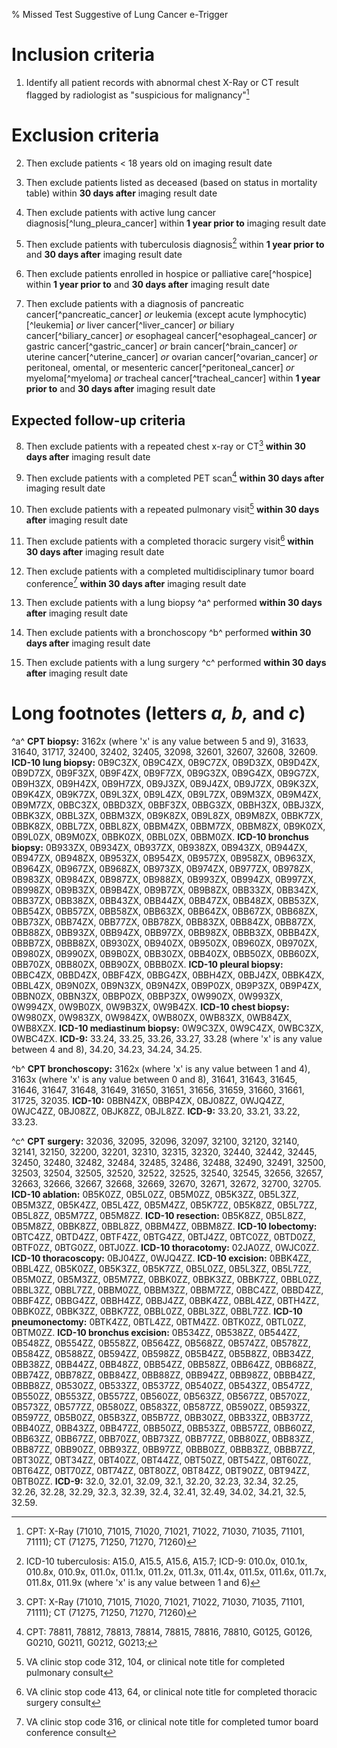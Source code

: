 % Missed Test Suggestive of Lung Cancer e-Trigger


# Inclusion criteria

1. Identify all patient records with abnormal chest X-Ray or CT result
flagged by radiologist as "suspicious for malignancy"[^1]




# Exclusion criteria

2. Then exclude patients \< 18 years old on imaging result date

3. Then exclude patients listed as deceased (based on status in
mortality table) within **30 days after** imaging result date

4. Then exclude patients with active lung cancer
diagnosis[^lung_pleura_cancer] within **1 year prior to** imaging
result date

5. Then exclude patients with tuberculosis diagnosis[^4] within **1
year prior to** and **30 days after** imaging result date

6. Then exclude patients enrolled in hospice or palliative
care[^hospice] within **1 year prior to** and **30 days after**
imaging result date

7. Then exclude patients with a diagnosis of pancreatic
cancer[^pancreatic_cancer] *or*
leukemia (except acute lymphocytic)[^leukemia] *or*
liver cancer[^liver_cancer] *or*
biliary cancer[^biliary_cancer] *or*
esophageal cancer[^esophageal_cancer] *or*
gastric cancer[^gastric_cancer] *or*
brain cancer[^brain_cancer] *or*
uterine cancer[^uterine_cancer] *or*
ovarian cancer[^ovarian_cancer] *or*
peritoneal, omental, or mesenteric cancer[^peritoneal_cancer] *or*
myeloma[^myeloma] *or*
tracheal cancer[^tracheal_cancer]
within **1 year prior to** and **30 days after** imaging result date




## Expected follow-up criteria

8. Then exclude patients with a repeated chest x-ray or CT[^1]
**within 30 days after** imaging result date

9. Then exclude patients with a completed PET scan[^18] **within 30
days after** imaging result date

10. Then exclude patients with a repeated pulmonary visit[^19]
**within 30 days after** imaging result date

11. Then exclude patients with a completed thoracic surgery visit[^20]
**within 30 days after** imaging result date

12. Then exclude patients with a completed multidisciplinary tumor
board conference[^21] **within 30 days after** imaging result date

13. Then exclude patients with a lung biopsy ^a^ performed **within
30 days after** imaging result date

14. Then exclude patients with a bronchoscopy ^b^ performed **within
30 days after** imaging result date

15. Then exclude patients with a lung surgery ^c^ performed **within
30 days after** imaging result date




[^1]: CPT: X-Ray (71010, 71015, 71020, 71021, 71022, 71030, 71035,
71101, 71111); CT (71275, 71250, 71270, 71260)

[^4]: ICD-10 tuberculosis: A15.0, A15.5, A15.6, A15.7; ICD-9: 010.0x,
010.1x, 010.8x, 010.9x, 011.0x, 011.1x, 011.2x, 011.3x, 011.4x,
011.5x, 011.6x, 011.7x, 011.8x, 011.9x (where 'x' is any value between
1 and 6)


[^18]: CPT: 78811, 78812, 78813, 78814, 78815, 78816, 78810, G0125,
G0126, G0210, G0211, G0212, G0213; 

[^19]: VA clinic stop code 312, 104, or clinical note title
for completed pulmonary consult

[^20]: VA clinic stop code 413, 64, or clinical note title
for completed thoracic surgery consult

[^21]: VA clinic stop code 316, or clinical note title
for completed tumor board conference consult




# Long footnotes (letters *a, b,* and *c*)

^a^ **CPT biopsy:** 3162x (where 'x' is any value between 5 and 9),
31633, 31640, 31717, 32400, 32402, 32405, 32098, 32601, 32607, 32608,
32609. **ICD-10 lung biopsy:** 0B9C3ZX, 0B9C4ZX, 0B9C7ZX, 0B9D3ZX,
0B9D4ZX, 0B9D7ZX, 0B9F3ZX, 0B9F4ZX, 0B9F7ZX, 0B9G3ZX, 0B9G4ZX,
0B9G7ZX, 0B9H3ZX, 0B9H4ZX, 0B9H7ZX, 0B9J3ZX, 0B9J4ZX, 0B9J7ZX,
0B9K3ZX, 0B9K4ZX, 0B9K7ZX, 0B9L3ZX, 0B9L4ZX, 0B9L7ZX, 0B9M3ZX,
0B9M4ZX, 0B9M7ZX, 0BBC3ZX, 0BBD3ZX, 0BBF3ZX, 0BBG3ZX, 0BBH3ZX,
0BBJ3ZX, 0BBK3ZX, 0BBL3ZX, 0BBM3ZX, 0B9K8ZX, 0B9L8ZX, 0B9M8ZX,
0BBK7ZX, 0BBK8ZX, 0BBL7ZX, 0BBL8ZX, 0BBM4ZX, 0BBM7ZX, 0BBM8ZX,
0B9K0ZX, 0B9L0ZX, 0B9M0ZX, 0BBK0ZX, 0BBL0ZX, 0BBM0ZX. **ICD-10
bronchus biopsy:** 0B933ZX, 0B934ZX, 0B937ZX, 0B938ZX, 0B943ZX,
0B944ZX, 0B947ZX, 0B948ZX, 0B953ZX, 0B954ZX, 0B957ZX, 0B958ZX,
0B963ZX, 0B964ZX, 0B967ZX, 0B968ZX, 0B973ZX, 0B974ZX, 0B977ZX,
0B978ZX, 0B983ZX, 0B984ZX, 0B987ZX, 0B988ZX, 0B993ZX, 0B994ZX,
0B997ZX, 0B998ZX, 0B9B3ZX, 0B9B4ZX, 0B9B7ZX, 0B9B8ZX, 0BB33ZX,
0BB34ZX, 0BB37ZX, 0BB38ZX, 0BB43ZX, 0BB44ZX, 0BB47ZX, 0BB48ZX,
0BB53ZX, 0BB54ZX, 0BB57ZX, 0BB58ZX, 0BB63ZX, 0BB64ZX, 0BB67ZX,
0BB68ZX, 0BB73ZX, 0BB74ZX, 0BB77ZX, 0BB78ZX, 0BB83ZX, 0BB84ZX,
0BB87ZX, 0BB88ZX, 0BB93ZX, 0BB94ZX, 0BB97ZX, 0BB98ZX, 0BBB3ZX,
0BBB4ZX, 0BBB7ZX, 0BBB8ZX, 0B930ZX, 0B940ZX, 0B950ZX, 0B960ZX,
0B970ZX, 0B980ZX, 0B990ZX, 0B9B0ZX, 0BB30ZX, 0BB40ZX, 0BB50ZX,
0BB60ZX, 0BB70ZX, 0BB80ZX, 0BB90ZX, 0BBB0ZX. **ICD-10 pleural
biopsy:** 0BBC4ZX, 0BBD4ZX, 0BBF4ZX, 0BBG4ZX, 0BBH4ZX, 0BBJ4ZX,
0BBK4ZX, 0BBL4ZX, 0B9N0ZX, 0B9N3ZX, 0B9N4ZX, 0B9P0ZX, 0B9P3ZX,
0B9P4ZX, 0BBN0ZX, 0BBN3ZX, 0BBP0ZX, 0BBP3ZX, 0W990ZX, 0W993ZX,
0W994ZX, 0W9B0ZX, 0W9B3ZX, 0W9B4ZX. **ICD-10 chest biopsy:** 0W980ZX,
0W983ZX, 0W984ZX, 0WB80ZX, 0WB83ZX, 0WB84ZX, 0WB8XZX. **ICD-10
mediastinum biopsy:** 0W9C3ZX, 0W9C4ZX, 0WBC3ZX, 0WBC4ZX. **ICD-9:**
33.24, 33.25, 33.26, 33.27, 33.28 (where 'x' is any value between 4
and 8), 34.20, 34.23, 34.24, 34.25.


^b^ **CPT bronchoscopy:** 3162x (where 'x' is any value between 1
and 4), 3163x (where 'x' is any value between 0 and 8), 31641, 31643,
31645, 31646, 31647, 31648, 31649, 31650, 31651, 31656, 31659, 31660,
31661, 31725, 32035. **ICD-10:** 0BBN4ZX, 0BBP4ZX, 0BJ08ZZ, 0WJQ4ZZ,
0WJC4ZZ, 0BJ08ZZ, 0BJK8ZZ, 0BJL8ZZ. **ICD-9:** 33.20, 33.21, 33.22,
33.23.


^c^ **CPT surgery:** 32036, 32095, 32096, 32097, 32100, 32120,
32140, 32141, 32150, 32200, 32201, 32310, 32315, 32320, 32440, 32442,
32445, 32450, 32480, 32482, 32484, 32485, 32486, 32488, 32490, 32491,
32500, 32503, 32504, 32505, 32520, 32522, 32525, 32540, 32545, 32656,
32657, 32663, 32666, 32667, 32668, 32669, 32670, 32671, 32672, 32700,
32705. **ICD-10 ablation:** 0B5K0ZZ, 0B5L0ZZ, 0B5M0ZZ, 0B5K3ZZ,
0B5L3ZZ, 0B5M3ZZ, 0B5K4ZZ, 0B5L4ZZ, 0B5M4ZZ, 0B5K7ZZ, 0B5K8ZZ,
0B5L7ZZ, 0B5L8ZZ, 0B5M7ZZ, 0B5M8ZZ. **ICD-10 resection:** 0B5K8ZZ,
0B5L8ZZ, 0B5M8ZZ, 0BBK8ZZ, 0BBL8ZZ, 0BBM4ZZ, 0BBM8ZZ. **ICD-10
lobectomy:** 0BTC4ZZ, 0BTD4ZZ, 0BTF4ZZ, 0BTG4ZZ, 0BTJ4ZZ, 0BTC0ZZ,
0BTD0ZZ, 0BTF0ZZ, 0BTG0ZZ, 0BTJ0ZZ. **ICD-10 thoracotomy:** 02JA0ZZ,
0WJC0ZZ. **ICD-10 thoracoscopy:** 0BJ04ZZ, 0WJQ4ZZ. **ICD-10
excision:** 0BBK4ZZ, 0BBL4ZZ, 0B5K0ZZ, 0B5K3ZZ, 0B5K7ZZ, 0B5L0ZZ,
0B5L3ZZ, 0B5L7ZZ, 0B5M0ZZ, 0B5M3ZZ, 0B5M7ZZ, 0BBK0ZZ, 0BBK3ZZ,
0BBK7ZZ, 0BBL0ZZ, 0BBL3ZZ, 0BBL7ZZ, 0BBM0ZZ, 0BBM3ZZ, 0BBM7ZZ,
0BBC4ZZ, 0BBD4ZZ, 0BBF4ZZ, 0BBG4ZZ, 0BBH4ZZ, 0BBJ4ZZ, 0BBK4ZZ,
0BBL4ZZ, 0BTH4ZZ, 0BBK0ZZ, 0BBK3ZZ, 0BBK7ZZ, 0BBL0ZZ, 0BBL3ZZ,
0BBL7ZZ. **ICD-10 pneumonectomy:** 0BTK4ZZ, 0BTL4ZZ, 0BTM4ZZ. 0BTK0ZZ,
0BTL0ZZ, 0BTM0ZZ. **ICD-10 bronchus excision:** 0B534ZZ, 0B538ZZ,
0B544ZZ, 0B548ZZ, 0B554ZZ, 0B558ZZ, 0B564ZZ, 0B568ZZ, 0B574ZZ,
0B578ZZ, 0B584ZZ, 0B588ZZ, 0B594ZZ, 0B598ZZ, 0B5B4ZZ, 0B5B8ZZ,
0BB34ZZ, 0BB38ZZ, 0BB44ZZ, 0BB48ZZ, 0BB54ZZ, 0BB58ZZ, 0BB64ZZ,
0BB68ZZ, 0BB74ZZ, 0BB78ZZ, 0BB84ZZ, 0BB88ZZ, 0BB94ZZ, 0BB98ZZ,
0BBB4ZZ, 0BBB8ZZ, 0B530ZZ, 0B533ZZ, 0B537ZZ, 0B540ZZ, 0B543ZZ,
0B547ZZ, 0B550ZZ, 0B553ZZ, 0B557ZZ, 0B560ZZ, 0B563ZZ, 0B567ZZ,
0B570ZZ, 0B573ZZ, 0B577ZZ, 0B580ZZ, 0B583ZZ, 0B587ZZ, 0B590ZZ,
0B593ZZ, 0B597ZZ, 0B5B0ZZ, 0B5B3ZZ, 0B5B7ZZ, 0BB30ZZ, 0BB33ZZ,
0BB37ZZ, 0BB40ZZ, 0BB43ZZ, 0BB47ZZ, 0BB50ZZ, 0BB53ZZ, 0BB57ZZ,
0BB60ZZ, 0BB63ZZ, 0BB67ZZ, 0BB70ZZ, 0BB73ZZ, 0BB77ZZ, 0BB80ZZ,
0BB83ZZ, 0BB87ZZ, 0BB90ZZ, 0BB93ZZ, 0BB97ZZ, 0BBB0ZZ, 0BBB3ZZ,
0BBB7ZZ, 0BT30ZZ, 0BT34ZZ, 0BT40ZZ, 0BT44ZZ, 0BT50ZZ, 0BT54ZZ,
0BT60ZZ, 0BT64ZZ, 0BT70ZZ, 0BT74ZZ, 0BT80ZZ, 0BT84ZZ, 0BT90ZZ,
0BT94ZZ, 0BTB0ZZ. **ICD-9:** 32.0, 32.01, 32.09, 32.1, 32.20, 32.23,
32.34, 32.25, 32.26, 32.28, 32.29, 32.3, 32.39, 32.4, 32.41, 32.49,
34.02, 34.21, 32.5, 32.59.

